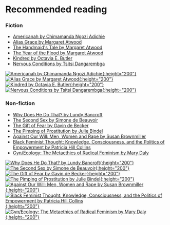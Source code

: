 # Recommended reading

### Fiction
- [Americanah by Chimamanda Ngozi Adichie](https://www.goodreads.com/book/show/15796700-americanah)
- [Alias Grace by Margaret Atwood](https://www.goodreads.com/book/show/72579.Alias_Grace)
- [The Handmaid's Tale by Margaret Atwood](https://www.goodreads.com/book/show/38447.The_Handmaid_s_Tale)
- [The Year of the Flood by Margaret Atwood](https://www.goodreads.com/book/show/6080337-the-year-of-the-flood)
- [Kindred by Octavia E. Butler](https://www.goodreads.com/book/show/60931.Kindred)
- [Nervous Conditions by Tsitsi Dangarembga](https://www.goodreads.com/book/show/158674.Nervous_Conditions)

[![Americanah by Chimamanda Ngozi Adichie](https://i.gr-assets.com/images/S/compressed.photo.goodreads.com/books/1356654499l/15796700.jpg){:height="200"}](https://www.goodreads.com/book/show/15796700-americanah) [![Alias Grace by Margaret Atwood](https://i.gr-assets.com/images/S/compressed.photo.goodreads.com/books/1298545436l/72579.jpg){:height="200"}](https://www.goodreads.com/book/show/72579.Alias_Grace)
[![Kindred by Octavia E. Butler](https://i.gr-assets.com/images/S/compressed.photo.goodreads.com/books/1339423248l/60931.jpg){:height="200"}](https://www.goodreads.com/book/show/60931.Kindred)
[![Nervous Conditions by Tsitsi Dangarembga](https://i.gr-assets.com/images/S/compressed.photo.goodreads.com/books/1369859435l/158674.jpg){:height="200"}](https://www.goodreads.com/book/show/158674.Nervous_Conditions)


### Non-fiction
- [Why Does He Do That? by Lundy Bancroft](https://www.goodreads.com/book/show/224552.Why_Does_He_Do_That_)
- [The Second Sex by Simone de Beauvoir](https://www.goodreads.com/book/show/457264.The_Second_Sex)
- [The Gift of Fear by Gavin de Becker](https://www.goodreads.com/book/show/56465.The_Gift_of_Fear)
- [The Pimping of Prostitution by Julie Bindel](https://www.goodreads.com/book/show/34428143-the-pimping-of-prostitution)
- [Against Our Will: Men, Women and Rape by Susan Brownmiller](https://www.goodreads.com/book/show/103180.Against_Our_Will)
- [Black Feminist Thought: Knowledge, Consciousness, and the Politics of Empowerment by Patricia Hill Collins](https://www.goodreads.com/book/show/60931.Kindred)
- [Gyn/Ecology: The Metaethics of Radical Feminism by Mary Daly](https://www.goodreads.com/book/show/643679.Gyn_Ecology)

[![Why Does He Do That? by Lundy Bancroft](https://i.gr-assets.com/images/S/compressed.photo.goodreads.com/books/1479651155l/224552._SX318_.jpg){:height="200"}](https://www.goodreads.com/book/show/224552.Why_Does_He_Do_That_)
[![The Second Sex by Simone de Beauvoir](https://i.gr-assets.com/images/S/compressed.photo.goodreads.com/books/1327978178l/457264.jpg){:height="200"}](https://www.goodreads.com/book/show/457264.The_Second_Sex)
[![The Gift of Fear by Gavin de Becker](https://i.gr-assets.com/images/S/compressed.photo.goodreads.com/books/1348829921l/56465.jpg){:height="200"}](https://www.goodreads.com/book/show/56465.The_Gift_of_Fear)
[![The Pimping of Prostitution by Julie Bindel](https://i.gr-assets.com/images/S/compressed.photo.goodreads.com/books/1491403947l/34428143._SX318_.jpg){:height="200"}](https://www.goodreads.com/book/show/34428143-the-pimping-of-prostitution)
[![Against Our Will: Men, Women and Rape by Susan Brownmiller](https://i.gr-assets.com/images/S/compressed.photo.goodreads.com/books/1474573383l/103180._SY475_.jpg){:height="200"}](https://www.goodreads.com/book/show/103180.Against_Our_Will)
[![Black Feminist Thought: Knowledge, Consciousness, and the Politics of Empowerment by Patricia Hill Collins](https://i.gr-assets.com/images/S/compressed.photo.goodreads.com/books/1388468213l/353598.jpg){:height="200"}](https://www.goodreads.com/book/show/353598.Black_Feminist_Thought)
[![Gyn/Ecology: The Metaethics of Radical Feminism by Mary Daly](https://i.gr-assets.com/images/S/compressed.photo.goodreads.com/books/1320392161l/643679.jpg){:height="200"}](https://www.goodreads.com/book/show/643679.Gyn_Ecology)

